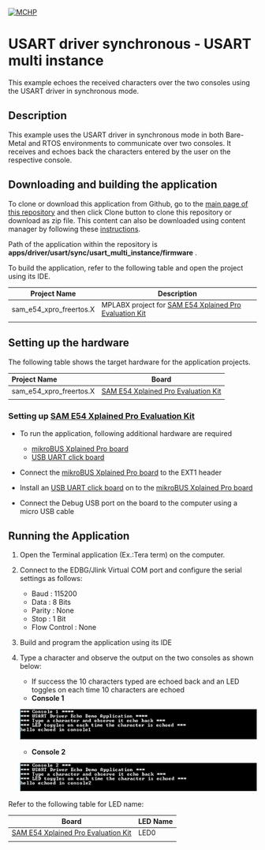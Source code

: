[![MCHP](https://www.microchip.com/ResourcePackages/Microchip/assets/dist/images/logo.png)](https://www.microchip.com)

# USART driver synchronous - USART multi instance

This example echoes the received characters over the two consoles using the USART driver in synchronous mode.

## Description

This example uses the USART driver in synchronous mode in both Bare-Metal and RTOS environments to communicate over two consoles. It receives and echoes back the characters entered by the user on the respective console.

## Downloading and building the application

To clone or download this application from Github, go to the [main page of this repository](https://github.com/Microchip-MPLAB-Harmony/core_apps_sam_d5x_e5x) and then click Clone button to clone this repository or download as zip file.
This content can also be downloaded using content manager by following these [instructions](https://github.com/Microchip-MPLAB-Harmony/contentmanager/wiki).

Path of the application within the repository is **apps/driver/usart/sync/usart_multi_instance/firmware** .

To build the application, refer to the following table and open the project using its IDE.

| Project Name      | Description                                    |
| ----------------- | ---------------------------------------------- |
| sam_e54_xpro_freertos.X | MPLABX project for [SAM E54 Xplained Pro Evaluation Kit](https://www.microchip.com/developmenttools/ProductDetails/atsame54-xpro) |
|||

## Setting up the hardware

The following table shows the target hardware for the application projects.

| Project Name| Board|
|:---------|:---------:|
| sam_e54_xpro_freertos.X | [SAM E54 Xplained Pro Evaluation Kit](https://www.microchip.com/developmenttools/ProductDetails/atsame54-xpro) |
|||

### Setting up [SAM E54 Xplained Pro Evaluation Kit](https://www.microchip.com/developmenttools/ProductDetails/atsame54-xpro)

- To run the application, following additional hardware are required
  - [mikroBUS Xplained Pro board](https://www.microchip.com/developmenttools/ProductDetails/ATMBUSADAPTER-XPRO)
  - [USB UART click board](https://www.mikroe.com/usb-uart-click)

- Connect the [mikroBUS Xplained Pro board](https://www.microchip.com/developmenttools/ProductDetails/ATMBUSADAPTER-XPRO) to the EXT1 header
- Install an [USB UART click board](https://www.mikroe.com/usb-uart-click) on to the [mikroBUS Xplained Pro board](https://www.microchip.com/developmenttools/ProductDetails/ATMBUSADAPTER-XPRO)
- Connect the Debug USB port on the board to the computer using a micro USB cable

## Running the Application

1. Open the Terminal application (Ex.:Tera term) on the computer.
2. Connect to the EDBG/Jlink Virtual COM port and configure the serial settings as follows:
    - Baud : 115200
    - Data : 8 Bits
    - Parity : None
    - Stop : 1 Bit
    - Flow Control : None
3. Build and program the application using its IDE
4. Type a character and observe the output on the two consoles as shown below:
    - If success the 10 characters typed are echoed back and an LED toggles on each time 10 characters are echoed
    - **Console 1**

    ![output_async_usart_multi_instance_console_1](./images/output_async_usart_multi_instance_console_1.png)

    - **Console 2**

    ![output_async_usart_multi_instance_console_2](./images/output_async_usart_multi_instance_console_2.png)

Refer to the following table for LED name:

| Board | LED Name |
| ----- | -------- |
|  [SAM E54 Xplained Pro Evaluation Kit](https://www.microchip.com/developmenttools/ProductDetails/atsame54-xpro) | LED0 |
|||
